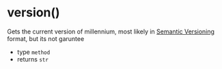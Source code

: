 # version()
Gets the current version of millennium, most likely in [Semantic Versioning](https://semver.org/) format, but its not garuntee

- type `method`
- returns `str`
